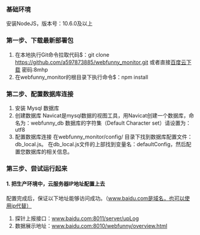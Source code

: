 ### 基础环境
安装NodeJS，版本号：10.6.0及以上

### 第一步、下载最新部署包
1. 在本地执行Git命令拉取代码$：git clone https://github.com/a597873885/webfunny_monitor.git
或者直接[百度云下载](https://pan.baidu.com/s/1r2YOGLkyTNy0VY-wObIjlA) 密码:8mhp
2. 在webfunny_monitor的根目录下执行命令$：npm install

### 第二步、配置数据库连接
1. 安装 Mysql 数据库
2. 创建数据库
  Navicat是mysql数据的视图工具，用Navicat创建一个数据库，命名为：webfunny_db
  数据库的字符集（Default Character set）请设置为：utf8
3. 配置数据库连接
  在webfunny_monitor/config/ 目录下找到数据库配置文件：db_local.js。
  在db_local.js文件的上部找到变量名：defaultConfig，然后配置您数据库的相关信息。
### 第三步、尝试运行起来  
#### 1. 把生产环境中，云服务器IP地址配置上去
配置完成后，保证以下地址能够访问成功。（www.baidu.com是域名，也可以使用ip代替）
1. 探针上报接口：www.baidu.com:8011/server/upLog
2. 数据展示地址：www.baidu.com:8010/webfunny/overview.html
